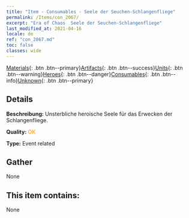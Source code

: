 ```yaml
---
title: "Item - Consumables - Seele der Seuchen-Schlangenfliege"
permalink: /Items/con_2067/
excerpt: "Era of Chaos  Seele der Seuchen-Schlangenfliege"
last_modified_at: 2021-04-16
locale: de
ref: "con_2067.md"
toc: false
classes: wide
---
```

 [Materials](/de/Items/){: .btn .btn--primary}[Artifacts](/de/Items/Artifacts/){: .btn .btn--success}[Units](/de/Items/Units/){: .btn .btn--warning}[Heroes](/de/Items/Heroes/){: .btn .btn--danger}[Consumables](/de/Items/Consumables/){: .btn .btn--info}[Unknown](/de/Items/Unknown/){: .btn .btn--primary}

## Details
 **Beschreibung:** Unsterbliche heroische Seele für das Erwecken der Schlangenfliege.

 **Quality:** <span style="color: #FF8C00">OK</span>

 **Type:** Event related

## Gather

  None

## This item contains:

  None

